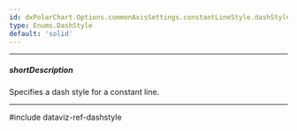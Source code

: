 ```yaml
---
id: dxPolarChart.Options.commonAxisSettings.constantLineStyle.dashStyle
type: Enums.DashStyle
default: 'solid'
---
```

---
##### shortDescription
Specifies a dash style for a constant line.

---
#include dataviz-ref-dashstyle